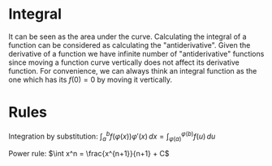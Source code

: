 # Integral

It can be seen as the area under the curve.
Calculating the integral of a function can be considered as calculating the "antiderivative".
Given the derivative of a function we have infinite number of "antiderivative" functions since moving a function curve vertically does not affect its derivative function.
For convenience, we can always think an integral function as the one which has its $f(0)=0$ by moving it vertically.

# Rules

Integration by substitution: $\int _{a}^{b}f(\varphi (x))\varphi '(x)\,dx=\int _{\varphi (a)}^{\varphi (b)}f(u)\,du$

Power rule: $\int x^n = \frac{x^{n+1}}{n+1} + C$